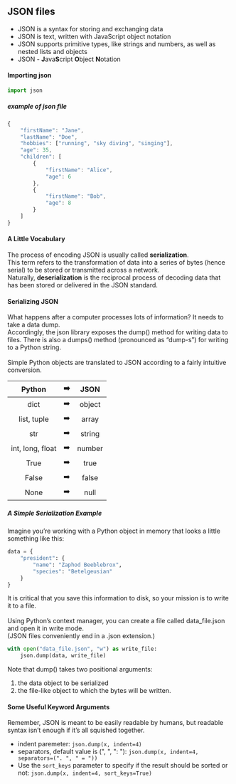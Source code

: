 ## JSON files

- JSON is a syntax for storing and exchanging data
- JSON is text, written with JavaScript object notation
- JSON supports primitive types, like strings and numbers, as well as nested lists and objects
- JSON - **J**ava**S**cript **O**bject **N**otation<br>

#### Importing json
```python
import json
```

##### example of json file
```javascript
{
    "firstName": "Jane",
    "lastName": "Doe",
    "hobbies": ["running", "sky diving", "singing"],
    "age": 35,
    "children": [
        {
            "firstName": "Alice",
            "age": 6
        },
        {
            "firstName": "Bob",
            "age": 8
        }
    ]
}
```

#### A Little Vocabulary
The process of encoding JSON is usually called **serialization**.<br>This term refers to the transformation of data into a series of bytes (hence serial) to be stored or transmitted across a network.<br>Naturally, **deserialization** is the reciprocal process of decoding data that has been stored or delivered in the JSON standard.

#### Serializing JSON
What happens after a computer processes lots of information? It needs to take a data dump. <br>Accordingly, the json library exposes the dump() method for writing data to files. There is also a dumps() method (pronounced as “dump-s”) for writing to a Python string.
<br><br>
Simple Python objects are translated to JSON according to a fairly intuitive conversion.

|Python             |:arrow_right:|JSON  |
|        :---:      |    :---:    | :---:|
|dict	            |:arrow_right:|object|
|list, tuple	    |:arrow_right:|array |
|str	            |:arrow_right:|string|
|int, long, float	|:arrow_right:|number|
|True	            |:arrow_right:|true  |
|False	            |:arrow_right:|false |
|None	            |:arrow_right:|null  |

##### A Simple Serialization Example
Imagine you’re working with a Python object in memory that looks a little something like this:
```python
data = {
    "president": {
        "name": "Zaphod Beeblebrox",
        "species": "Betelgeusian"
    }
}
```
It is critical that you save this information to disk, so your mission is to write it to a file.
<br><br>
Using Python’s context manager, you can create a file called data_file.json and open it in write mode. <br>(JSON files conveniently end in a .json extension.)
```python
with open("data_file.json", "w") as write_file:
    json.dump(data, write_file)
```
Note that dump() takes two positional arguments: 
1. the data object to be serialized
2. the file-like object to which the bytes will be written.

#### Some Useful Keyword Arguments
Remember, JSON is meant to be easily readable by humans, but readable syntax isn’t enough if it’s all squished together.
- indent paremeter: `json.dump(x, indent=4)`
- separators, default value is (", ", ": "): `json.dump(x, indent=4, separators=(". ", " = "))`
- Use the `sort_keys` parameter to specify if the result should be sorted or not: `json.dump(x, indent=4, sort_keys=True)`
